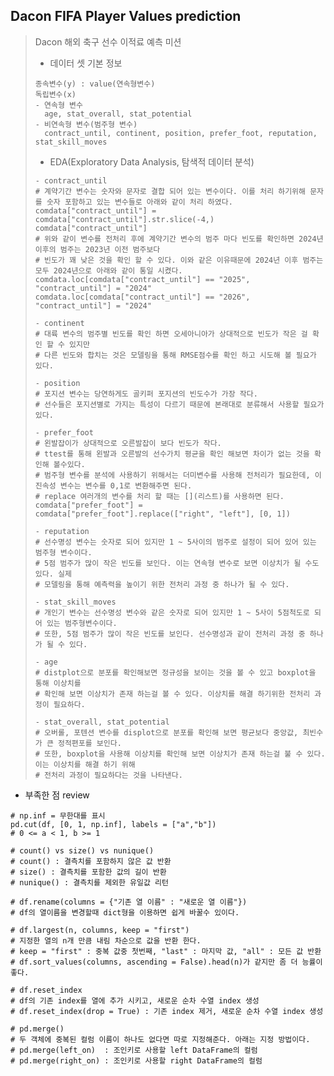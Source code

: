 ## Dacon FIFA Player Values prediction
> Dacon 해외 축구 선수 이적료 예측 미션
> - 데이터 셋 기본 정보
> ~~~ python3
> 종속변수(y) : value(연속형변수)
> 독립변수(x)
> - 연속형 변수
>   age, stat_overall, stat_potential
> - 비연속형 변수(범주형 변수)
>   contract_until, continent, position, prefer_foot, reputation, stat_skill_moves
> ~~~
> - EDA(Exploratory Data Analysis, 탐색적 데이터 분석)
> ~~~ python3
> - contract_until
> # 계약기간 변수는 숫자와 문자로 결합 되어 있는 변수이다. 이를 처리 하기위해 문자를 숫자 포함하고 있는 변수들로 아래와 같이 처리 하였다.
> comdata["contract_until"] = comdata["contract_until"].str.slice(-4,)
> comdata["contract_until"]
> # 위와 같이 변수를 전처리 후에 계약기간 변수의 범주 마다 빈도를 확인하면 2024년 이후의 범주는 2023년 이전 범주보다
> # 빈도가 꽤 낮은 것을 확인 할 수 있다. 이와 같은 이유때문에 2024년 이후 범주는 모두 2024년으로 아래와 같이 통일 시켰다.
> comdata.loc[comdata["contract_until"] == "2025", "contract_until"] = "2024"
> comdata.loc[comdata["contract_until"] == "2026", "contract_until"] = "2024"
>
> - continent
> # 대륙 변수의 범주별 빈도를 확인 하면 오세아니아가 상대적으로 빈도가 작은 걸 확인 할 수 있지만
> # 다른 빈도와 합치는 것은 모델링을 통해 RMSE점수를 확인 하고 시도해 볼 필요가 있다.
>
> - position
> # 포지션 변수는 당연하게도 골키퍼 포지션의 빈도수가 가장 작다.
> # 선수들은 포지션별로 가지는 특성이 다르기 때문에 본래대로 분류해서 사용할 필요가 있다.
>
> - prefer_foot
> # 왼발잡이가 상대적으로 오른발잡이 보다 빈도가 작다.
> # ttest를 통해 왼발과 오른발의 선수가치 평균을 확인 해보면 차이가 없는 것을 확인해 볼수있다.
> # 범주형 변수를 분석에 사용하기 위해서는 더미변수를 사용해 전처리가 필요한데, 이진속성 변수는 변수를 0,1로 변환해주면 된다.
> # replace 여러개의 변수를 처리 할 때는 [](리스트)를 사용하면 된다.
> comdata["prefer_foot"] = comdata["prefer_foot"].replace(["right", "left"], [0, 1])
>
> - reputation
> # 선수명성 변수는 숫자로 되어 있지만 1 ~ 5사이의 범주로 설정이 되어 있어 있는 범주형 변수이다.
> # 5점 범주가 많이 작은 빈도를 보인다. 이는 연속형 변수로 보면 이상치가 될 수도 있다. 실제 
> # 모델링을 통해 예측력을 높이기 위한 전처리 과정 중 하나가 될 수 있다.
>
> - stat_skill_moves
> # 개인기 변수는 선수명성 변수와 같은 숫자로 되어 있지만 1 ~ 5사이 5점척도로 되어 있는 범주형변수이다.
> # 또한, 5점 범주가 많이 작은 빈도를 보인다. 선수명성과 같이 전처리 과정 중 하나가 될 수 있다.
>
> - age
> # distplot으로 분포를 확인해보면 정규성을 보이는 것을 볼 수 있고 boxplot을 통해 이상치를
> # 확인해 보면 이상치가 존재 하는걸 볼 수 있다. 이상치를 해결 하기위한 전처리 과정이 필요하다.
>
> - stat_overall, stat_potential
> # 오버롤, 포텐션 변수를 displot으로 분포를 확인해 보면 평균보다 중앙값, 최빈수가 큰 정적편포를 보인다.
> # 또한, boxplot을 사용해 이상치를 확인해 보면 이상치가 존재 하는걸 불 수 있다. 이는 이상치를 해결 하기 위해
> # 전처리 과정이 필요하다는 것을 나타낸다.
> ~~~



- 부족한 점 review
~~~python3
# np.inf = 무한대를 표시
pd.cut(df, [0, 1, np.inf], labels = ["a","b"])
# 0 <= a < 1, b >= 1

# count() vs size() vs nunique()
# count() : 결측치를 포함하지 않은 값 반환
# size() : 결측치를 포함한 값의 길이 반환
# nunique() : 결측치를 제외한 유일값 리턴

# df.rename(columns = {"기존 열 이름" : "새로운 열 이름"})
# df의 열이름을 변경할때 dict형을 이용하면 쉽게 바꿀수 있이다.

# df.largest(n, columns, keep = "first")
# 지정한 열의 n개 만큼 내림 차순으로 값을 반환 한다.
# keep = "first" : 중복 값중 첫번째, "last" : 마지막 값, "all" : 모든 값 반환
# df.sort_values(columns, ascending = False).head(n)가 같지만 좀 더 능률이 좋다.

# df.reset_index
# df의 기존 index를 열에 추가 시키고, 새로운 순차 수열 index 생성
# df.reset_index(drop = True) : 기존 index 제거, 새로운 순차 수열 index 생성

# pd.merge()
# 두 객체에 중복된 컬럼 이름이 하나도 없다면 따로 지정해준다. 아래는 지정 방법이다.
# pd.merge(left_on)  : 조인키로 사용할 left DataFrame의 컬럼
# pd.merge(right_on) : 조인키로 사용할 right DataFrame의 컬럼
~~~
